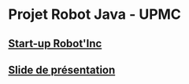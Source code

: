 # Projet Robot Java - UPMC

## [Start-up Robot'Inc](http://harperswan.fr/Robotinc/index.html)

## [Slide de présentation](https://docs.google.com/presentation/d/1wXMJ2nRMhvG10LJ98oNeeEy4JOb7atGS5dr1EZCv5uk/edit#slide=id.p)
